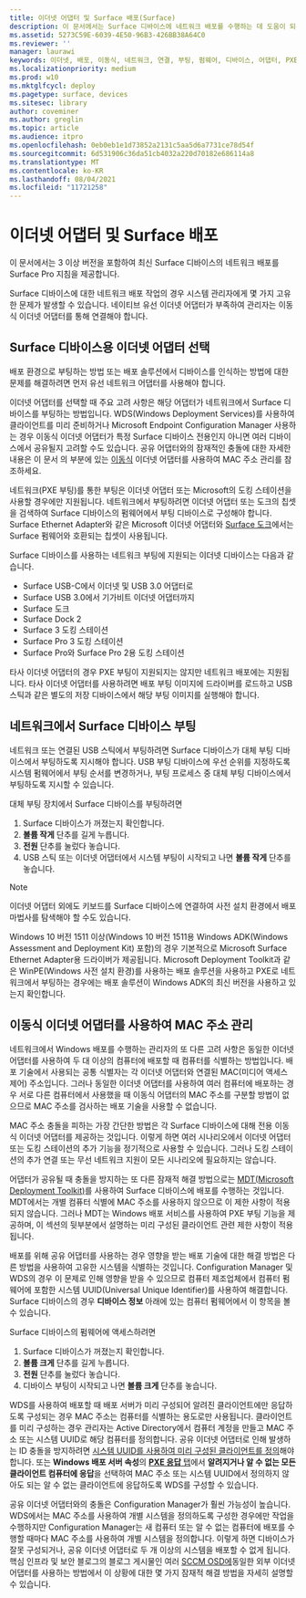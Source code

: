 ```yaml
---
title: 이더넷 어댑터 및 Surface 배포(Surface)
description: 이 문서에서는 Surface 디바이스에 네트워크 배포를 수행하는 데 도움이 되는 지침과 답변을 제공합니다.
ms.assetid: 5273C59E-6039-4E50-96B3-426BB38A64C0
ms.reviewer: ''
manager: laurawi
keywords: 이더넷, 배포, 이동식, 네트워크, 연결, 부팅, 펌웨어, 디바이스, 어댑터, PXE 부팅, USB
ms.localizationpriority: medium
ms.prod: w10
ms.mktglfcycl: deploy
ms.pagetype: surface, devices
ms.sitesec: library
author: coveminer
ms.author: greglin
ms.topic: article
ms.audience: itpro
ms.openlocfilehash: 0eb0eb1e1d73852a2131c5aa5d6a7731ce78d54f
ms.sourcegitcommit: 6d531906c36da51cb4032a220d70182e686114a8
ms.translationtype: MT
ms.contentlocale: ko-KR
ms.lasthandoff: 08/04/2021
ms.locfileid: "11721258"
---
```

# <a name="ethernet-adapters-and-surface-deployment"></a>이더넷 어댑터 및 Surface 배포

이 문서에서는 3 이상 버전을 포함하여 최신 Surface 디바이스의 네트워크 배포를 Surface Pro 지침을 제공합니다.

Surface 디바이스에 대한 네트워크 배포 작업의 경우 시스템 관리자에게 몇 가지 고유한 문제가 발생할 수 있습니다. 네이티브 유선 이더넷 어댑터가 부족하여 관리자는 이동식 이더넷 어댑터를 통해 연결해야 합니다.

## <a name="select-an-ethernet-adapter-for-surface-devices"></a>Surface 디바이스용 이더넷 어댑터 선택

배포 환경으로 부팅하는 방법 또는 배포 솔루션에서 디바이스를 인식하는 방법에 대한 문제를 해결하려면 먼저 유선 네트워크 어댑터를 사용해야 합니다.

이더넷 어댑터를 선택할 때 주요 고려 사항은 해당 어댑터가 네트워크에서 Surface 디바이스를 부팅하는 방법입니다. WDS(Windows Deployment Services)를 사용하여 클라이언트를 미리 준비하거나 Microsoft Endpoint Configuration Manager 사용하는 경우 이동식 이더넷 어댑터가 특정 Surface 디바이스 전용인지 아니면 여러 디바이스에서 공유될지 고려할 수도 있습니다. 공유 어댑터와의 잠재적인 충돌에 대한 자세한 내용은 이 문서 의 부분에 있는 [이동식](#manage-mac-addresses) 이더넷 어댑터를 사용하여 MAC 주소 관리를 참조하세요.

네트워크(PXE 부팅)를 통한 부팅은 이더넷 어댑터 또는 Microsoft의 도킹 스테이션을 사용할 경우에만 지원됩니다. 네트워크에서 부팅하려면 이더넷 어댑터 또는 도크의 칩셋을 검색하여 Surface 디바이스의 펌웨어에서 부팅 디바이스로 구성해야 합니다. Surface Ethernet Adapter와 같은 Microsoft 이더넷 어댑터와 [Surface 도크](https://www.microsoft.com/surface/accessories/surface-dock)에서는 Surface 펌웨어와 호환되는 칩셋이 사용됩니다.

Surface 디바이스를 사용하는 네트워크 부팅에 지원되는 이더넷 디바이스는 다음과 같습니다.

- Surface USB-C에서 이더넷 및 USB 3.0 어댑터로
- Surface USB 3.0에서 기가비트 이더넷 어댑터까지
- Surface 도크
- Surface Dock 2
- Surface 3 도킹 스테이션
- Surface Pro 3 도킹 스테이션
- Surface Pro와 Surface Pro 2용 도킹 스테이션

타사 이더넷 어댑터의 경우 PXE 부팅이 지원되지는 않지만 네트워크 배포에는 지원됩니다. 타사 이더넷 어댑터를 사용하려면 배포 부팅 이미지에 드라이버를 로드하고 USB 스틱과 같은 별도의 저장 디바이스에서 해당 부팅 이미지를 실행해야 합니다.

## <a name="boot-surface-devices-from-the-network"></a>네트워크에서 Surface 디바이스 부팅

네트워크 또는 연결된 USB 스틱에서 부팅하려면 Surface 디바이스가 대체 부팅 디바이스에서 부팅하도록 지시해야 합니다. USB 부팅 디바이스에 우선 순위를 지정하도록 시스템 펌웨어에서 부팅 순서를 변경하거나, 부팅 프로세스 중 대체 부팅 디바이스에서 부팅하도록 지시할 수 있습니다.

대체 부팅 장치에서 Surface 디바이스를 부팅하려면

1. Surface 디바이스가 꺼졌는지 확인합니다.
2. **볼륨 작게** 단추를 길게 누릅니다.
3. **전원** 단추를 눌렀다 놓습니다.
4. USB 스틱 또는 이더넷 어댑터에서 시스템 부팅이 시작되고 나면 **볼륨 작게** 단추를 놓습니다.

>[!NOTE]
>이더넷 어댑터 외에도 키보드를 Surface 디바이스에 연결하여 사전 설치 환경에서 배포 마법사를 탐색해야 할 수도 있습니다.

Windows 10 버전 1511 이상(Windows 10 버전 1511용 Windows ADK(Windows Assessment and Deployment Kit) 포함)의 경우 기본적으로 Microsoft Surface Ethernet Adapter용 드라이버가 제공됩니다. Microsoft Deployment Toolkit과 같은 WinPE(Windows 사전 설치 환경)를 사용하는 배포 솔루션을 사용하고 PXE로 네트워크에서 부팅하는 경우에는 배포 솔루션이 Windows ADK의 최신 버전을 사용하고 있는지 확인합니다.

## <a name="manage-mac-addresses-with-removable-ethernet-adapters"></a><a href="" id="manage-mac-addresses"></a>이동식 이더넷 어댑터를 사용하여 MAC 주소 관리

네트워크에서 Windows 배포를 수행하는 관리자의 또 다른 고려 사항은 동일한 이더넷 어댑터를 사용하여 두 대 이상의 컴퓨터에 배포할 때 컴퓨터를 식별하는 방법입니다. 배포 기술에서 사용되는 공통 식별자는 각 이더넷 어댑터와 연결된 MAC(미디어 액세스 제어) 주소입니다. 그러나 동일한 이더넷 어댑터를 사용하여 여러 컴퓨터에 배포하는 경우 서로 다른 컴퓨터에서 사용했을 때 이동식 어댑터의 MAC 주소를 구분할 방법이 없으므로 MAC 주소를 검사하는 배포 기술을 사용할 수 없습니다.

MAC 주소 충돌을 피하는 가장 간단한 방법은 각 Surface 디바이스에 대해 전용 이동식 이더넷 어댑터를 제공하는 것입니다. 이렇게 하면 여러 시나리오에서 이더넷 어댑터 또는 도킹 스테이션의 추가 기능을 정기적으로 사용할 수 있습니다. 그러나 도킹 스테이션의 추가 연결 또는 무선 네트워크 지원이 모든 시나리오에 필요하지는 않습니다.

어댑터가 공유될 때 충돌을 방지하는 또 다른 잠재적 해결 방법으로는 [MDT(Microsoft Deployment Toolkit)](/mem/configmgr/mdt)를 사용하여 Surface 디바이스에 배포를 수행하는 것입니다. MDT에서는 개별 컴퓨터 식별에 MAC 주소를 사용하지 않으므로 이 제한 사항이 적용되지 않습니다. 그러나 MDT는 Windows 배포 서비스를 사용하여 PXE 부팅 기능을 제공하며, 이 섹션의 뒷부분에서 설명하는 미리 구성된 클라이언트 관련 제한 사항이 적용됩니다.

배포를 위해 공유 어댑터를 사용하는 경우 영향을 받는 배포 기술에 대한 해결 방법은 다른 방법을 사용하여 고유한 시스템을 식별하는 것입니다. Configuration Manager 및 WDS의 경우 이 문제로 인해 영향을 받을 수 있으므로 컴퓨터 제조업체에서 컴퓨터 펌웨어에 포함한 시스템 UUID(Universal Unique Identifier)를 사용하여 해결합니다. Surface 디바이스의 경우 **디바이스 정보** 아래에 있는 컴퓨터 펌웨어에서 이 항목을 볼 수 있습니다.

Surface 디바이스의 펌웨어에 액세스하려면

1. Surface 디바이스가 꺼졌는지 확인합니다.
2. **볼륨 크게** 단추를 길게 누릅니다.
3. **전원** 단추를 눌렀다 놓습니다.
4. 디바이스 부팅이 시작되고 나면 **볼륨 크게** 단추를 놓습니다.

WDS를 사용하여 배포할 때 배포 서버가 미리 구성되어 알려진 클라이언트에만 응답하도록 구성되는 경우 MAC 주소는 컴퓨터를 식별하는 용도로만 사용됩니다. 클라이언트를 미리 구성하는 경우 관리자는 Active Directory에서 컴퓨터 계정을 만들고 MAC 주소 또는 시스템 UUID로 해당 컴퓨터를 정의합니다. 공유 이더넷 어댑터로 인해 발생하는 ID 충돌을 방지하려면 [시스템 UUID를 사용하여 미리 구성된 클라이언트를 정의](/previous-versions/windows/it-pro/windows-server-2012-R2-and-2012/cc742034(v=ws.11))해야 합니다. 또는 **Windows 배포 서버 속성**의 [**PXE 응답** 탭](/previous-versions/windows/it-pro/windows-server-2008-R2-and-2008/cc732360(v=ws.11))에서 **알려지거나 알 수 없는 모든 클라이언트 컴퓨터에 응답**을 선택하여 MAC 주소 또는 시스템 UUID에서 정의하지 않아도 되는 알 수 없는 클라이언트에 응답하도록 WDS를 구성할 수 있습니다.

공유 이더넷 어댑터와의 충돌은 Configuration Manager가 훨씬 가능성이 높습니다. WDS에서는 MAC 주소를 사용하여 개별 시스템을 정의하도록 구성한 경우에만 작업을 수행하지만 Configuration Manager는 새 컴퓨터 또는 알 수 없는 컴퓨터에 배포를 수행할 때마다 MAC 주소를 사용하여 개별 시스템을 정의합니다. 이렇게 하면 디바이스가 잘못 구성되거나, 공유 이더넷 어댑터로 두 개 이상의 시스템을 배포할 수 없게 됩니다. 핵심 인프라 및 보안 블로그의 블로그 게시물인 여러 [SCCM OSD에](https://techcommunity.microsoft.com/t5/core-infrastructure-and-security/how-to-use-the-same-external-ethernet-adapter-for-multiple-sccm/ba-p/257374)동일한 외부 이더넷 어댑터를 사용하는 방법에서 이 상황에 대한 몇 가지 잠재적 해결 방법을 자세히 설명할 수 있습니다.
